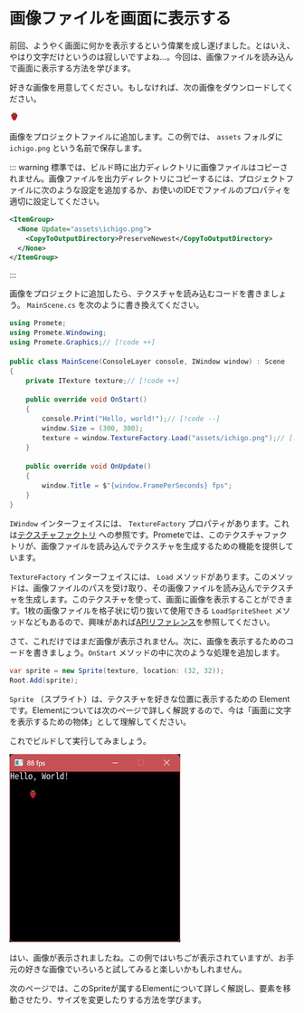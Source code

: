 # 画像ファイルを画面に表示する

前回、ようやく画面に何かを表示するという偉業を成し遂げました。とはいえ、やはり文字だけというのは寂しいですよね…。今回は、画像ファイルを読み込んで画面に表示する方法を学びます。

好きな画像を用意してください。もしなければ、次の画像をダウンロードしてください。

[![いちご](/assets/ichigo.png)](/assets/ichigo.png)

画像をプロジェクトファイルに追加します。この例では、 `assets` フォルダに `ichigo.png` という名前で保存します。

::: warning
標準では、ビルド時に出力ディレクトリに画像ファイルはコピーされません。画像ファイルを出力ディレクトリにコピーするには、プロジェクトファイルに次のような設定を追加するか、お使いのIDEでファイルのプロパティを適切に設定してください。

```xml
<ItemGroup>
  <None Update="assets\ichigo.png">
    <CopyToOutputDirectory>PreserveNewest</CopyToOutputDirectory>
  </None>
</ItemGroup>
```
:::

画像をプロジェクトに追加したら、テクスチャを読み込むコードを書きましょう。 `MainScene.cs` を次のように書き換えてください。


```csharp
using Promete;
using Promete.Windowing;
using Promete.Graphics;// [!code ++]

public class MainScene(ConsoleLayer console, IWindow window) : Scene
{
    private ITexture texture;// [!code ++]

    public override void OnStart()
    {
        console.Print("Hello, world!");// [!code --]
        window.Size = (300, 300);
        texture = window.TextureFactory.Load("assets/ichigo.png");// [!code ++]
    }

    public override void OnUpdate()
    {
        window.Title = $"{window.FramePerSeconds} fps";
    }
}
```

`IWindow` インターフェイスには、 `TextureFactory` プロパティがあります。これは[テクスチャファクトリ](/guide/features/texture-factory) への参照です。Prometeでは、このテクスチャファクトリが、画像ファイルを読み込んでテクスチャを生成するための機能を提供しています。

`TextureFactory` インターフェイスには、 `Load` メソッドがあります。このメソッドは、画像ファイルのパスを受け取り、その画像ファイルを読み込んでテクスチャを生成します。このテクスチャを使って、画面に画像を表示することができます。1枚の画像ファイルを格子状に切り抜いて使用できる `LoadSpriteSheet` メソッドなどもあるので、興味があれば[APIリファレンス](/api/Promete.Graphics.ITextureFactory)を参照してください。

さて、これだけではまだ画像が表示されません。次に、画像を表示するためのコードを書きましょう。`OnStart` メソッドの中に次のような処理を追加します。

```csharp
var sprite = new Sprite(texture, location: (32, 32));
Root.Add(sprite);
```

`Sprite` （スプライト）は、テクスチャを好きな位置に表示するための Element です。Elementについては次のページで詳しく解説するので、今は「画面に文字を表示するための物体」として理解してください。

これでビルドして実行してみましょう。

![いちごを表示したウィンドウ](/assets/window-with-ichigo.png)

はい、画像が表示されましたね。この例ではいちごが表示されていますが、お手元の好きな画像でいろいろと試してみると楽しいかもしれません。

次のページでは、このSpriteが属するElementについて詳しく解説し、要素を移動させたり、サイズを変更したりする方法を学びます。


